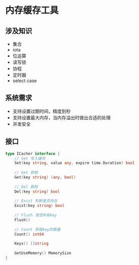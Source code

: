 # 内存缓存工具

## 涉及知识
+ 集合
+ iota
+ 位运算
+ 读写锁
+ 协程
+ 定时器
+ select case

## 系统需求
+ 支持设置过期时间，精度到秒
+ 支持设置最大内存，当内存溢出时做出合适的处理
+ 并发安全

## 接口
```go
type ICacher interface {
    // Set 写入缓存
    Set(key string, value any, expire time.Duration) bool
    
    // Get 获取
    Get(key string) (any, bool)
    
    // Del 删除
    Del(key string) bool
    
    // Exist 判断是否存在
    Exist(key string) bool
    
    // Flush 清空所有key
    Flush()
    
    // Count 获取key的数量
    Count() int64
    
    Keys() []string
    
    GetUseMemory() MemorySize
}
```
